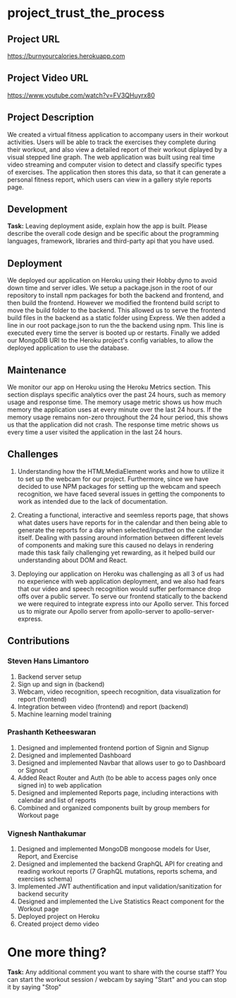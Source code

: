 # project_trust_the_process

## Project URL

https://burnyourcalories.herokuapp.com

## Project Video URL

https://www.youtube.com/watch?v=FV3QHuyrx80

## Project Description

We created a virtual fitness application to accompany users in their workout activities. Users will be able to track the exercises they complete during their workout, and also view a detailed report of their workout diplayed by a visual stepped line graph. The web application was built using real time video streaming and computer vision to detect and classify specific types of exercises. The application then stores this data, so that it can generate a personal fitness report, which users can view in a gallery style reports page. 

## Development

**Task:** Leaving deployment aside, explain how the app is built. Please describe the overall code design and be specific about the programming languages, framework, libraries and third-party api that you have used. 

## Deployment

We deployed our application on Heroku using their Hobby dyno to avoid down time and server idles. We setup a package.json in the root of our repository to install npm packages for both the backend and frontend, and then build the frontend. However we modified the frontend build script to move the build folder to the backend. This allowed us to serve the frontend build files in the backend as a static folder using Express. We then added a line in our root package.json to run the the backend using npm. This line is executed every time the server is booted up or restarts. Finally we added our MongoDB URI to the Heroku project's config variables, to allow the deployed application to use the database.

## Maintenance

We monitor our app on Heroku using the Heroku Metrics section. This section displays specific analytics over the past 24 hours, such as memory usage and response time. The memory usage metric shows us how much memory the application uses at every minute over the last 24 hours. If the memory usage remains non-zero throughout the 24 hour period, this shows us that the application did not crash. The response time metric shows us every time a user visited the application in the last 24 hours.

## Challenges

1. Understanding how the HTMLMediaElement works and how to utilize it to set up the webcam for our project. Furthermore, since we have decided to use NPM packages for setting up the webcam and speech recognition, we have faced several issues in getting the components to work as intended due to the lack of documentation. 

2. Creating a functional, interactive and seemless reports page, that shows what dates users have reports for in the calendar and then being able to generate the reports for a day when selected/inputted on the calendar itself. Dealing with passing around information between different levels of components and making sure this caused no delays in rendering made this task faily challenging yet rewarding, as it helped build our understanding about DOM and React.

3. Deploying our application on Heroku was challenging as all 3 of us had no experience with web application deployment, and we also had fears that our video and speech recognition would suffer performance drop offs over a public server. To serve our frontend statically to the backend we were required to integrate express into our Apollo server. This forced us to migrate our Apollo server from apollo-server to apollo-server-express.

## Contributions

### Steven Hans Limantoro
1. Backend server setup
2. Sign up and sign in (backend)
3. Webcam, video recognition, speech recognition, data visualization for report (frontend)
4. Integration between video (frontend) and report (backend) 
5. Machine learning model training 

### Prashanth Ketheeswaran
1. Designed and implemented frontend portion of Signin and Signup
2. Designed and implemented Dashboard
3. Designed and implemented Navbar that allows user to go to Dashboard or Signout
4. Added React Router and Auth (to be able to access pages only once signed in) to web application
5. Designed and implemented Reports page, including interactions with calendar and list of reports
6. Combined and organized components built by group members for Workout page

### Vignesh Nanthakumar
1. Designed and implemented MongoDB mongoose models for User, Report, and Exercise
2. Designed and implemented the backend GraphQL API for creating and reading workout reports (7 GraphQL mutations, reports schema, and exercises schema)
3. Implemented JWT authentification and input validation/sanitization for backend security
4. Designed and implemented the Live Statistics React component for the Workout page
5. Deployed project on Heroku
6. Created project demo video

# One more thing? 

**Task:** Any additional comment you want to share with the course staff? 
You can start the workout session / webcam by saying "Start" and you can stop it by saying "Stop"
